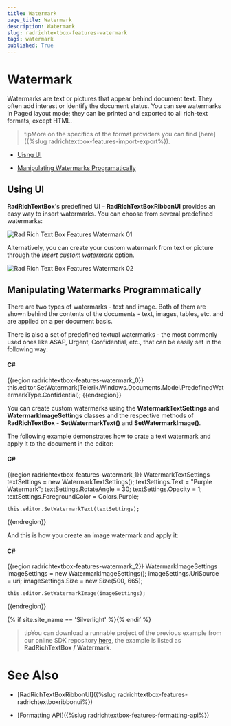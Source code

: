```yaml
---
title: Watermark
page_title: Watermark
description: Watermark
slug: radrichtextbox-features-watermark
tags: watermark
published: True
---
```


# Watermark



Watermarks are text or pictures that appear behind document text. They often add interest or identify the document status. You can see watermarks in Paged layout mode; they can be printed and exported to all rich-text formats, except HTML.
      

>tipMore on the specifics of the format providers you can find [here]({%slug radrichtextbox-features-import-export%}).
        

* [Uisng UI](#using-ui)

* [Manipulating Watermarks Programatically](#manipulating-watermarks-programatically)

## Using UI

__RadRichTextBox__'s predefined UI – __RadRichTextBoxRibbonUI__ provides an easy way to insert watermarks. You can choose from several predefined watermarks:

![Rad Rich Text Box Features Watermark 01](images/RadRichTextBox_Features_Watermark_01.png)

Alternatively, you can create your custom watermark from text or picture through the *Insert custom watermark* option.

![Rad Rich Text Box Features Watermark 02](images/RadRichTextBox_Features_Watermark_02.png)

## Manipulating Watermarks Programmatically

There are two types of watermarks - text and image. Both of them are shown behind the contents of the documents - text, images, tables, etc. and are applied on a per document basis.

There is also a set of predefined textual watermarks - the most commonly used ones like ASAP, Urgent, Confidential, etc., that can be easily set in the following way:

#### __C#__

{{region radrichtextbox-features-watermark_0}}
	this.editor.SetWatermark(Telerik.Windows.Documents.Model.PredefinedWatermarkType.Confidential);
{{endregion}}


You can create custom watermarks using the __WatermarkTextSettings__ and __WatermarkImageSettings__ classes and the respective methods of __RadRichTextBox__ - __SetWatermarkText()__ and __SetWatermarkImage()__.
        

The following example demonstrates how to crate a text watermark and apply it to the document in the editor:

#### __C#__

{{region radrichtextbox-features-watermark_1}}
	WatermarkTextSettings textSettings = new WatermarkTextSettings();
	textSettings.Text = "Purple Watermark";
	textSettings.RotateAngle = 30;
	textSettings.Opacity = 1;
	textSettings.ForegroundColor = Colors.Purple;

	this.editor.SetWatermarkText(textSettings);
{{endregion}}



And this is how you create an image watermark and apply it:

#### __C#__

{{region radrichtextbox-features-watermark_2}}
	WatermarkImageSettings imageSettings = new WatermarkImageSettings();
	imageSettings.UriSource = uri; 
	imageSettings.Size = new Size(500, 665);

	this.editor.SetWatermarkImage(imageSettings);
{{endregion}}

{% if site.site_name == 'Silverlight' %}{% endif %}

>tipYou can download a runnable project of the previous example from our online SDK repository [here](https://github.com/telerik/xaml-sdk), the example is listed as __RadRichTextBox / Watermark__.
          

# See Also

 * [RadRichTextBoxRibbonUI]({%slug radrichtextbox-features-radrichtextboxribbonui%})

 * [Formatting API]({%slug radrichtextbox-features-formatting-api%})
